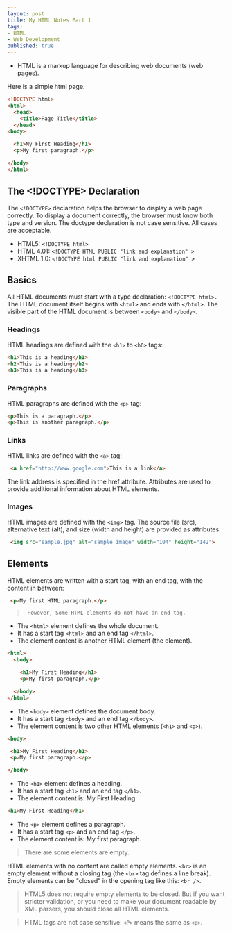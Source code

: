 ```yaml
---
layout: post
title: My HTML Notes Part 1
tags:
- HTML
- Web Development
published: true
---
```


 - HTML is a markup language for describing web documents (web pages).

 Here is a simple html page.
```html
<!DOCTYPE html>
<html>
  <head>
    <title>Page Title</title>
  </head>
<body>

  <h1>My First Heading</h1>
  <p>My first paragraph.</p>

</body>
</html>
```
## The <!DOCTYPE> Declaration
The ```<!DOCTYPE>``` declaration helps the browser to display a web page correctly. To display a document correctly, the browser must know both type and version. The doctype declaration is not case sensitive. All cases are acceptable.

  - HTML5:  ```<!DOCTYPE html>```
  - HTML 4.01:  ```<!DOCTYPE HTML PUBLIC "link and explanation" >```
  - XHTML 1.0:  ```<!DOCTYPE html PUBLIC "link and explanation" >```

## Basics
All HTML documents must start with a type declaration: ```<!DOCTYPE html>.``` The HTML document itself begins with ```<html>``` and ends with ```</html>```. The visible part of the HTML document is between ```<body>``` and ```</body>```.

### Headings
HTML headings are defined with the ```<h1>``` to ```<h6>``` tags:

```html
<h1>This is a heading</h1>
<h2>This is a heading</h2>
<h3>This is a heading</h3>
```
### Paragraphs
HTML paragraphs are defined with the ```<p>``` tag:

```html
<p>This is a paragraph.</p>
<p>This is another paragraph.</p>
```

### Links
HTML links are defined with the ```<a>``` tag:

```html
 <a href="http://www.google.com">This is a link</a>
```
The link address is specified in the href attribute. Attributes are used to provide additional information about HTML elements.

### Images
HTML images are defined with the ```<img>``` tag. The source file (src), alternative text (alt), and size (width and height) are provided as attributes:

```html
 <img src="sample.jpg" alt="sample image" width="104" height="142">
 ```
## Elements

HTML elements are written with a start tag, with an end tag, with the content in between:

```html
 <p>My first HTML paragraph.</p>
```
 >  	However, Some HTML elements do not have an end tag.

 - The ```<html>``` element defines the whole document.
 - It has a start tag ```<html>``` and an end tag ```</html>```.
 - The element content is another HTML element (the <body> element).

```html
<html>
  <body>

    <h1>My First Heading</h1>
    <p>My first paragraph.</p>

  </body>
</html>
```

 - The ```<body>``` element defines the document body.
 - It has a start tag ```<body>``` and an end tag ```</body>```.
 - The element content is two other HTML elements (```<h1>``` and ```<p>```).

 ```html
<body>

  <h1>My First Heading</h1>
  <p>My first paragraph.</p>

</body>
```

 - The ```<h1>``` element defines a heading.
 - It has a start tag ```<h1>``` and an end tag ```</h1>```.
 - The element content is: My First Heading.

```html
<h1>My First Heading</h1>
```

 - The ```<p>``` element defines a paragraph.
 - It has a start tag ```<p>``` and an end tag ```</p>```.
 - The element content is: My first paragraph.

> There are some elements are empty.

HTML elements with no content are called empty elements. ```<br>``` is an empty element without a closing tag (the ```<br>``` tag defines a line break). Empty elements can be "closed" in the opening tag like this: ```<br />```.

> HTML5 does not require empty elements to be closed. But if you want stricter validation, or you need to make your document readable by XML parsers, you should close all HTML elements.

> HTML tags are not case sensitive: ```<P>``` means the same as ```<p>```.
